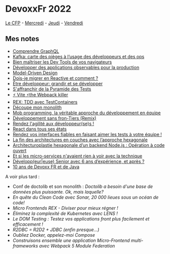 # DevoxxFr 2022

[Le CFP](https://cfp.devoxx.fr/2022/talks) - [Mercredi](https://cfp.devoxx.fr/2022/byday/wed) - [Jeudi](https://cfp.devoxx.fr/2022/byday/thu) - [Vendredi](https://cfp.devoxx.fr/2022/byday/fri)

## Mes notes

 - [Comprendre GraphQL](./graphql.md)
 - [Kafka: carte des pièges à l’usage des développeurs et des ops](./kafka.md)
 - [Bien maîtriser les Dev Tools de vos navigateurs](./devtools.md)
 - [Développer des applications observables pour la production](./observabilite.md)
 - [Model-Driven Design](./model_driven_design.md)
 - [Dois-je migrer en Reactive et comment ?](./reactive.md)
 - [Être développeur: grandir et se développer](./etre_developpeur.md)
 - [S'affranchir de la Pyramide des Tests](./pyramide_de_test.md)
 - [⚡️ Vite ⚡️the Webpack killer](./vite.md)
 - [REX: TDD avec TestContainers](./test_containers.md)
 - [Découpe mon monolith](./decoupe_monolith.md)
 - [Mob programming, la véritable approche du développement en équipe](./mob_programming.md)
 - [Développement sans fron-Tiers (Remix)](./remix.md)
 - [Rendez l'agilité aux développeur(se)s !](./agilite_aux_devs.md)
 - [React dans tous ses états](./react.md)
 - [Rendez vos interfaces fiables en faisant aimer les tests à votre équipe !](./test_interfaces.md)
 - [La fin des architectures en couches avec l’approche hexagonale](./archi_couches_hexagonale.md)
 - [Architecturoplastie hexagonale d’un backend Node.js : Opération à code ouvert](./architecturoplastie.md)
 - [Et si les micro-services n'avaient rien à voir avec la technique](./microservices.md)
 - [Développ(eur|euse) Senior avec 6 ans d’expérience, et après ?](./senior_dev.md)
 - [10 ans de Devoxx FR et de Java ](./java.md)

A voir plus tard :
 - Conf de doctolib et son monolith : _Doctolib a besoin d'une base de données plus puissante. Ok, mais laquelle?_
 - _En quête du Clean Code avec Sonar, 20 000 lieues sous un océan de code!_
 - _Micro Frontends REX - Diviser pour mieux régner !_
 - _Éliminez la complexité de Kubernetes avec LENS !_
 - _Le DOM Testing : Testez vos applications front plus facilement et efficacement !_
 - _R2DBC = R2D2 + JDBC (enfin presque...)_
 - _Oubliez Docker, appelez-moi Compose_
 - _Construisons ensemble une application Micro-Frontend multi-frameworks avec Webpack 5 Module Federation_
